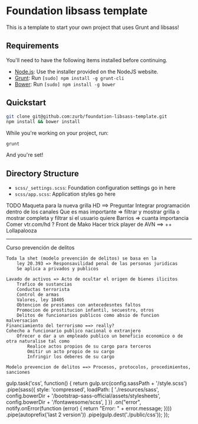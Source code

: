 # Foundation libsass template

This is a template to start your own project that uses Grunt and libsass!

## Requirements

You'll need to have the following items installed before continuing.

  * [Node.js](http://nodejs.org): Use the installer provided on the NodeJS website.
  * [Grunt](http://gruntjs.com/): Run `[sudo] npm install -g grunt-cli`
  * [Bower](http://bower.io): Run `[sudo] npm install -g bower`

## Quickstart

```bash
git clone git@github.com:zurb/foundation-libsass-template.git
npm install && bower install
```

While you're working on your project, run:

`grunt`

And you're set!

## Directory Structure

  * `scss/_settings.scss`: Foundation configuration settings go in here
  * `scss/app.scss`: Application styles go here


TODO
Maqueta para la nueva grilla HD ==> Preguntar
    Integrar programación dentro de los canales
    Que es mas importante => filtrar y mostrar grilla o mostrar completa y filtrar si el usuario quiere
    Barrios => cuanta importancia
    Comer vtr.com/hd ?
Front de Mako
Hacer trick player de AVN ==> ++
Lollapalooza

------

Curso prevención de delitos

    Toda la shet (modelo prevención de delitos) se basa en la
        ley 20.393 => Responsavilidad penal de las personas juridicas
        Se aplica a privados y publicos

    Lavado de activos => Acto de ocultar el origen de bienes ilicitos
        Trafico de sustancias
        Conductas terrorista
        Control de armas
        Valores, ley 18405
        Obtencion de prestamos con antecedesntes faltos
        Promocion de prostitucion infantil, secuestro, otros
        Delitos de funcionarios publicos como absio de funcion malversacion
    Financiamiento del terrorismo ==> really?
    Cohecho a funcionario publico nacional o extranjero
        Ofrecer o dar a un empleado publico un beneficio economico o de otra naturalise tal como
            Realice actos propios de su cargo para terceros
            Omitir un acto propio de su cargo
            Infringir los deberes de su cargo

    Modelo prevencion de delitos ==> Procesos, protocolos, procedimientos, sanciones

gulp.task('css', function() {
    return gulp.src(config.sassPath + '/style.scss')
        .pipe(sass({
            style: 'compressed',
            loadPath: [
                './resources/sass',
                config.bowerDir + '/bootstrap-sass-official/assets/stylesheets',
                config.bowerDir + '/fontawesome/scss',
            ]
        })
            .on("error", notify.onError(function (error) {
                return "Error: " + error.message;
            })))
        .pipe(autoprefix('last 2 version'))
        .pipe(gulp.dest('./public/css'));
});
